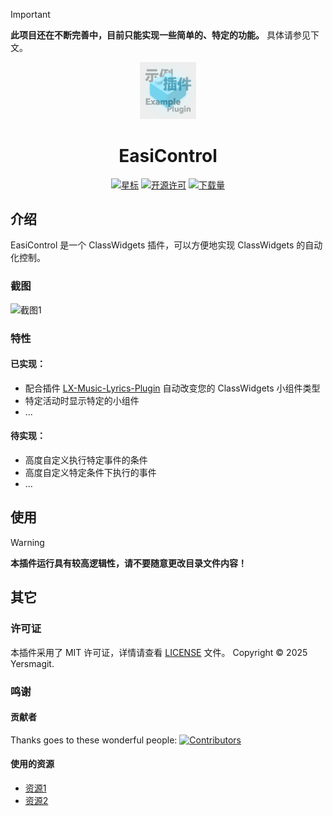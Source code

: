 > [!IMPORTANT]
> **此项目还在不断完善中，目前只能实现一些简单的、特定的功能。**
> 具体请参见下文。

<div align="center">
<img src="icon.png" alt="插件图标" width="18%">
<h1>EasiControl</h1>


[![星标](https://img.shields.io/github/stars/Yersmagit/cw-easi-control?style=for-the-badge&color=orange&label=星标)](https://github.com/Yersmagit/cw-easi-control)
[![开源许可](https://img.shields.io/badge/license-MIT-darkgreen.svg?label=开源许可证&style=for-the-badge)](https://github.com/Yersmagit/cw-easi-control)
[![下载量](https://img.shields.io/github/downloads/Yersmagit/cw-easi-control/total.svg?label=下载量&color=green&style=for-the-badge)](https://github.com/Yersmagit/cw-easi-control)

</div>

## 介绍

EasiControl 是一个 ClassWidgets 插件，可以方便地实现 ClassWidgets 的自动化控制。


### 截图
![截图1](none)

### 特性

#### 已实现：
- 配合插件 [LX-Music-Lyrics-Plugin](https://github.com/laoshuikaixue/cw-LX-music-lyrics-plugin) 自动改变您的 ClassWidgets 小组件类型
- 特定活动时显示特定的小组件
- ...

#### 待实现：
- 高度自定义执行特定事件的条件
- 高度自定义特定条件下执行的事件
- ...

## 使用

> [!WARNING]
> **本插件运行具有较高逻辑性，请不要随意更改目录文件内容！**

## 其它
### 许可证
本插件采用了 MIT 许可证，详情请查看 [LICENSE](LICENSE) 文件。
Copyright © 2025 Yersmagit.

### 鸣谢

#### 贡献者
Thanks goes to these wonderful people:
[![Contributors](http://contrib.nn.ci/api?repo=Yersmagit/cw-easi-control)](https://github.com/Yersmagit/cw-easi-control/graphs/contributors)

#### 使用的资源

- [资源1](https://example.com)
- [资源2](https://example.com)
